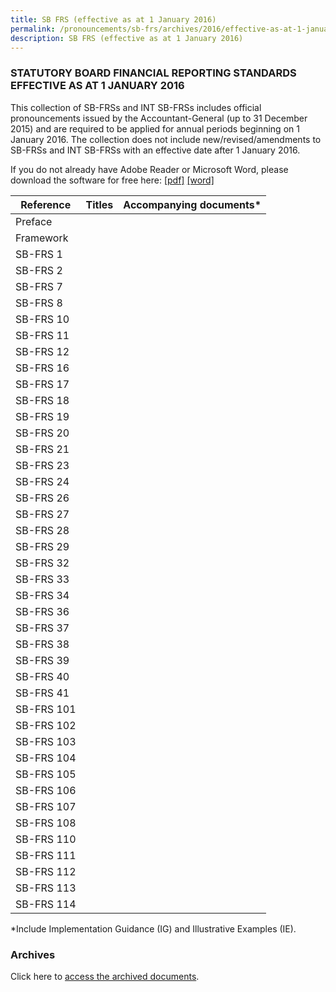 ```yaml
---
title: SB FRS (effective as at 1 January 2016)
permalink: /pronouncements/sb-frs/archives/2016/effective-as-at-1-january-2016/
description: SB FRS (effective as at 1 January 2016)
---
```

### STATUTORY BOARD FINANCIAL REPORTING STANDARDS EFFECTIVE AS AT 1 JANUARY 2016

This collection of SB-FRSs and INT SB-FRSs includes official pronouncements issued by the Accountant-General (up to 31 December 2015) and are required to be applied for annual periods beginning on 1 January 2016. The collection does not include new/revised/amendments to SB-FRSs and INT SB-FRSs with an effective date after 1 January 2016.

If you do not already have Adobe Reader or Microsoft Word, please download the software for free here: [\[pdf\]](http://www.adobe.com/products/acrobat/readstep2.html) [\[word\]](http://www.microsoft.com/downloads/details.aspx?FamilyID=95e24c87-8732-48d5-8689-ab826e7b8fdf&DisplayLang=en)

| Reference | Titles | Accompanying documents\* |
| -------- | -------- | -------- |
| Preface |  |  |
| Framework |  |  |
| SB-FRS 1 |  |  |
| SB-FRS 2 |  |  |
| SB-FRS 7 |  |  |
| SB-FRS 8 |  |  |
| SB-FRS 10 |  |  |
| SB-FRS 11 |  |  |
| SB-FRS 12 |  |  |
| SB-FRS 16 |  |  |
| SB-FRS 17 |  |  |
| SB-FRS 18 |  |  |
| SB-FRS 19 |  |  |
| SB-FRS 20 |  |  |
| SB-FRS 21 |  |  |
| SB-FRS 23 |  |  |
| SB-FRS 24 |  |  |
| SB-FRS 26 |  |  |
| SB-FRS 27 |  |  |
| SB-FRS 28 |  |  |
| SB-FRS 29 |  |  |
| SB-FRS 32 |  |  |
| SB-FRS 33 |  |  |
| SB-FRS 34 |  |  |
| SB-FRS 36 |  |  |
| SB-FRS 37 |  |  |
| SB-FRS 38 |  |  |
| SB-FRS 39 |  |  |
| SB-FRS 40 |  |  |
| SB-FRS 41 |  |  |
| SB-FRS 101 |  |  |
| SB-FRS 102 |  |  |
| SB-FRS 103 |  |  |
| SB-FRS 104 |  |  |
| SB-FRS 105 |  |  |
| SB-FRS 106 |  |  |
| SB-FRS 107 |  |  |
| SB-FRS 108 |  |  |
| SB-FRS 110 |  |  |
| SB-FRS 111 |  |  |
| SB-FRS 112 |  |  |
| SB-FRS 113 |  |  |
| SB-FRS 114 |  |  |

\*Include Implementation Guidance (IG) and Illustrative Examples (IE).

### Archives 

Click here to [access the archived documents](/pronouncements/sb-frs/archives/).